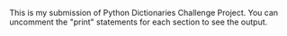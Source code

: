 This is my submission of Python Dictionaries Challenge Project.
You can uncomment the "print" statements for each section to see the output.
